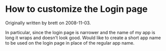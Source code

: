 # How to customize the Login page

Originally written by brett on 2008-11-03.

In particular, since the login page is narrower and the name of my app is long it wraps and doesn't look good. Would like to create a short app name to be used on the login page in place of the regular app name.

